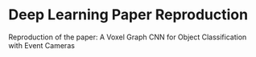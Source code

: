 # Deep Learning Paper Reproduction

Reproduction of the paper: A Voxel Graph CNN for Object Classification with Event Cameras
